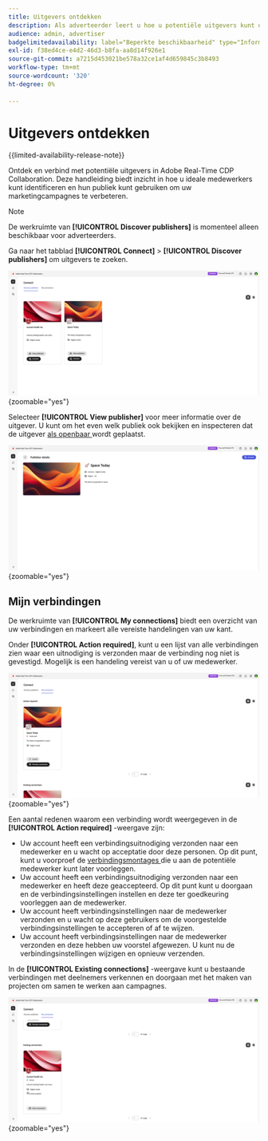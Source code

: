 ```yaml
---
title: Uitgevers ontdekken
description: Als adverteerder leert u hoe u potentiële uitgevers kunt ontdekken om samen te werken met Adobe Real-Time CDP Collaboration
audience: admin, advertiser
badgelimitedavailability: label="Beperkte beschikbaarheid" type="Informative" url="https://helpx.adobe.com/nl/legal/product-descriptions/real-time-customer-data-platform-collaboration.html newtab=true"
exl-id: f38ed4ce-e4d2-46d3-b8fa-aa8d14f926e1
source-git-commit: a7215d453021be578a32ce1af4d659845c3b8493
workflow-type: tm+mt
source-wordcount: '320'
ht-degree: 0%

---
```


# Uitgevers ontdekken

{{limited-availability-release-note}}

Ontdek en verbind met potentiële uitgevers in Adobe Real-Time CDP Collaboration. Deze handleiding biedt inzicht in hoe u ideale medewerkers kunt identificeren en hun publiek kunt gebruiken om uw marketingcampagnes te verbeteren.

>[!NOTE]
>
>De werkruimte van **[!UICONTROL Discover publishers]** is momenteel alleen beschikbaar voor adverteerders.

Ga naar het tabblad **[!UICONTROL Connect]** > **[!UICONTROL Discover publishers]** om uitgevers te zoeken.

![ Ontdek uitgevers dashboard in Connect werkruimte.](/help/assets/connect/discover-publishers/discover-publishers-overview.png){zoomable="yes"}

Selecteer **[!UICONTROL View publisher]** voor meer informatie over de uitgever. U kunt om het even welk publiek ook bekijken en inspecteren dat de uitgever [ als openbaar ](/help/guide/setup/onboard-audiences.md#metadata-visibility) wordt geplaatst.

![ de details van een individuele uitgever ](/help/assets/connect/discover-publishers/view-publisher-profile.png){zoomable="yes"}

## Mijn verbindingen

De werkruimte van **[!UICONTROL My connections]** biedt een overzicht van uw verbindingen en markeert alle vereiste handelingen van uw kant.

Onder **[!UICONTROL Action required]**, kunt u een lijst van alle verbindingen zien waar een uitnodiging is verzonden maar de verbinding nog niet is gevestigd. Mogelijk is een handeling vereist van u of uw medewerker.

![ actie vereiste mening in het Mijn verbindingsscherm ](/help/assets/connect/discover-publishers/action-required-view.png){zoomable="yes"}

Een aantal redenen waarom een verbinding wordt weergegeven in de **[!UICONTROL Action required]** -weergave zijn:

* Uw account heeft een verbindingsuitnodiging verzonden naar een medewerker en u wacht op acceptatie door deze personen. Op dit punt, kunt u voorproef de [ verbindingsmontages ](/help/guide/glossary.md#connection-settings) die u aan de potentiële medewerker kunt later voorleggen.
* Uw account heeft een verbindingsuitnodiging verzonden naar een medewerker en heeft deze geaccepteerd. Op dit punt kunt u doorgaan en de verbindingsinstellingen instellen en deze ter goedkeuring voorleggen aan de medewerker.
* Uw account heeft verbindingsinstellingen naar de medewerker verzonden en u wacht op deze gebruikers om de voorgestelde verbindingsinstellingen te accepteren of af te wijzen.
* Uw account heeft verbindingsinstellingen naar de medewerker verzonden en deze hebben uw voorstel afgewezen. U kunt nu de verbindingsinstellingen wijzigen en opnieuw verzenden.

In de **[!UICONTROL Existing connections]** -weergave kunt u bestaande verbindingen met deelnemers verkennen en doorgaan met het maken van projecten om samen te werken aan campagnes.

![ Bestaande verbindingsmening in het Mijn verbindingsscherm ](/help/assets/connect/discover-publishers/existing-connections-view.png){zoomable="yes"}
